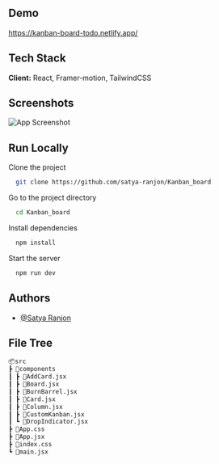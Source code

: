 ## Demo

<https://kanban-board-todo.netlify.app/>

## Tech Stack

**Client:** React, Framer-motion, TailwindCSS

## Screenshots

![App Screenshot](https://i.ibb.co/fHDCPw1/Screenshot-10.png)

## Run Locally

Clone the project

```bash
  git clone https://github.com/satya-ranjon/Kanban_board
```

Go to the project directory

```bash
  cd Kanban_board
```

Install dependencies

```bash
  npm install
```

Start the server

```bash
  npm run dev
```

## Authors

- [@Satya Ranjon](https://www.github.com/satya-ranjon)

## File Tree

```md
📦src
┣ 📂components
┃ ┣ 📜AddCard.jsx
┃ ┣ 📜Board.jsx
┃ ┣ 📜BurnBarrel.jsx
┃ ┣ 📜Card.jsx
┃ ┣ 📜Column.jsx
┃ ┣ 📜CustomKanban.jsx
┃ ┗ 📜DropIndicator.jsx
┣ 📜App.css
┣ 📜App.jsx
┣ 📜index.css
┗ 📜main.jsx
```
